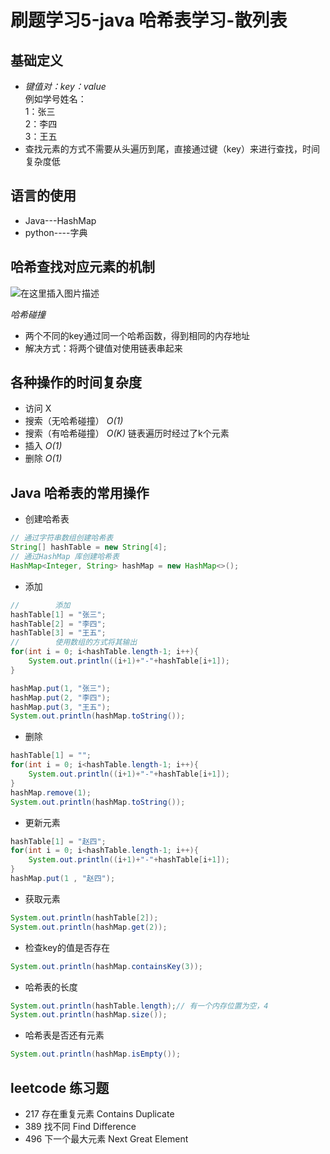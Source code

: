 # 刷题学习5-java 哈希表学习-散列表


## 基础定义
* _键值对：key：value_  
例如学号姓名：  
1：张三  
2：李四  
3：王五  
* 查找元素的方式不需要从头遍历到尾，直接通过键（key）来进行查找，时间复杂度低

## 语言的使用
* Java---HashMap  
* python----字典

## 哈希查找对应元素的机制
![在这里插入图片描述](https://img-blog.csdnimg.cn/9b73f81d8d8b4cdba6e610aa844a27c6.png?x-oss-process=image/watermark,type_ZHJvaWRzYW5zZmFsbGJhY2s,shadow_50,text_Q1NETiBAU3R1X2FydA==,size_20,color_FFFFFF,t_70,g_se,x_16#pic_center)

_哈希碰撞_  
* 两个不同的key通过同一个哈希函数，得到相同的内存地址  
* 解决方式：将两个键值对使用链表串起来

## 各种操作的时间复杂度
* 访问 X  
* 搜索（无哈希碰撞） _O(1)_  
* 搜索（有哈希碰撞） _O(K)_ 链表遍历时经过了k个元素  
* 插入 _O(1)_  
* 删除 _O(1)_  

## Java 哈希表的常用操作
* 创建哈希表  
```java
// 通过字符串数组创建哈希表
String[] hashTable = new String[4];
// 通过HashMap 库创建哈希表
HashMap<Integer, String> hashMap = new HashMap<>();
```
* 添加  
```java
//        添加
hashTable[1] = "张三";
hashTable[2] = "李四";
hashTable[3] = "王五";
//        使用数组的方式将其输出
for(int i = 0; i<hashTable.length-1; i++){
    System.out.println((i+1)+"-"+hashTable[i+1]);
}

hashMap.put(1, "张三");
hashMap.put(2, "李四");
hashMap.put(3, "王五");
System.out.println(hashMap.toString());
```
* 删除  
```java
hashTable[1] = "";
for(int i = 0; i<hashTable.length-1; i++){
    System.out.println((i+1)+"-"+hashTable[i+1]);
}
hashMap.remove(1);
System.out.println(hashMap.toString());
```
* 更新元素  
```java
hashTable[1] = "赵四";
for(int i = 0; i<hashTable.length-1; i++){
    System.out.println((i+1)+"-"+hashTable[i+1]);
}
hashMap.put(1 , "赵四");
```
* 获取元素  
```java
System.out.println(hashTable[2]);
System.out.println(hashMap.get(2));
```
* 检查key的值是否存在  
```java
System.out.println(hashMap.containsKey(3));
```
* 哈希表的长度  
```java
System.out.println(hashTable.length);// 有一个内存位置为空，4
System.out.println(hashMap.size());
```
* 哈希表是否还有元素  
```java
System.out.println(hashMap.isEmpty());
```
## leetcode 练习题
* 217 存在重复元素 Contains Duplicate  
* 389 找不同 Find Difference  
* 496 下一个最大元素 Next Great Element  
